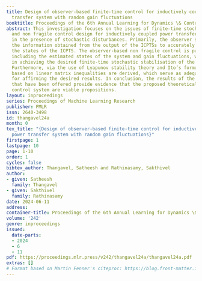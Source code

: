 ```yaml
---
title: Design of observer-based finite-time control for inductively coupled power
  transfer system with random gain fluctuations
booktitle: Proceedings of the 6th Annual Learning for Dynamics \& Control Conference
abstract: This investigation focuses on the issues of finite-time stochastic stabilisation
  and non fragile control design for inductively coupled power transfer systems (ICPTSs)
  in the presence of stochastic disturbances. Primarily, the observer system exploits
  the information obtained from the output of the ICPTSs to accurately reconstruct
  the states of the ICPTS. The observer-based non fragile control is put forward by
  including the estimated states of the system and gain fluctuations, which assist
  in achieving the desired finite-time stochastic stabilisation of the addressed system.
  Furthermore, via the use of Lyapunov stability theory and Ito’s formula, conditions
  based on linear matrix inequalities are derived, which serve as adequate criteria
  for affirming the desired results. In conclusion, the results of the simulation
  that have been offered provide evidence that the proposed theoretical outcomes and
  control system are viable propositions.
layout: inproceedings
series: Proceedings of Machine Learning Research
publisher: PMLR
issn: 2640-3498
id: thangavel24a
month: 0
tex_title: "{Design of observer-based finite-time control for inductively coupled
  power transfer system with random gain fluctuations}"
firstpage: 1
lastpage: 10
page: 1-10
order: 1
cycles: false
bibtex_author: Thangavel, Satheesh and Rathinasamy, Sakthivel
author:
- given: Satheesh
  family: Thangavel
- given: Sakthivel
  family: Rathinasamy
date: 2024-06-11
address:
container-title: Proceedings of the 6th Annual Learning for Dynamics \& Control Conference
volume: '242'
genre: inproceedings
issued:
  date-parts:
  - 2024
  - 6
  - 11
pdf: https://proceedings.mlr.press/v242/thangavel24a/thangavel24a.pdf
extras: []
# Format based on Martin Fenner's citeproc: https://blog.front-matter.io/posts/citeproc-yaml-for-bibliographies/
---
```

